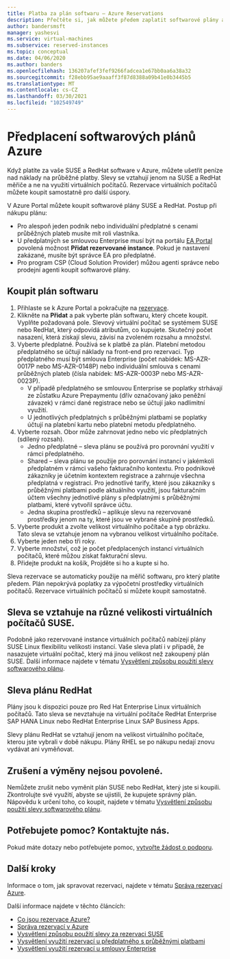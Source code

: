 ```yaml
---
title: Platba za plán softwaru – Azure Reservations
description: Přečtěte si, jak můžete předem zaplatit softwarové plány a ušetřit tak peníze nad náklady na průběžné platby.
author: bandersmsft
manager: yashesvi
ms.service: virtual-machines
ms.subservice: reserved-instances
ms.topic: conceptual
ms.date: 04/06/2020
ms.author: banders
ms.openlocfilehash: 136207afef3fef9266fadcea1e67bb0aa6a38a32
ms.sourcegitcommit: f28ebb95ae9aaaff3f87d8388a09b41e0b3445b5
ms.translationtype: MT
ms.contentlocale: cs-CZ
ms.lasthandoff: 03/30/2021
ms.locfileid: "102549749"
---
```

# <a name="prepay-for-azure-software-plans"></a>Předplacení softwarových plánů Azure

Když platíte za vaše SUSE a RedHat software v Azure, můžete ušetřit peníze nad náklady na průběžné platby. Slevy se vztahují jenom na SUSE a RedHat měřiče a ne na využití virtuálních počítačů. Rezervace virtuálních počítačů můžete koupit samostatně pro další úspory.

V Azure Portal můžete koupit softwarové plány SUSE a RedHat. Postup při nákupu plánu:

- Pro alespoň jeden podnik nebo individuální předplatné s cenami průběžných plateb musíte mít roli vlastníka.
- U předplatných se smlouvou Enterprise musí být na portálu [EA Portal](https://ea.azure.com/) povolená možnost **Přidat rezervované instance**. Pokud je nastavení zakázané, musíte být správce EA pro předplatné.
- Pro program CSP (Cloud Solution Provider) můžou agenti správce nebo prodejní agenti koupit softwarové plány.

## <a name="buy-a-software-plan"></a>Koupit plán softwaru

1. Přihlaste se k Azure Portal a pokračujte na [rezervace](https://portal.azure.com/#blade/Microsoft_Azure_Reservations/ReservationsBrowseBlade).
2. Klikněte na **Přidat** a pak vyberte plán softwaru, který chcete koupit.
Vyplňte požadovaná pole. Slevový virtuální počítač se systémem SUSE nebo RedHat, který odpovídá atributům, co kupujete. Skutečný počet nasazení, která získají slevu, závisí na zvoleném rozsahu a množství.
3. Vyberte předplatné. Používá se k platbě za plán.
Platební metodou předplatného se účtují náklady na front-end pro rezervaci. Typ předplatného musí být smlouva Enterprise (počet nabídek: MS-AZR-0017P nebo MS-AZR-0148P) nebo individuální smlouva s cenami průběžných plateb (čísla nabídek: MS-AZR-0003P nebo MS-AZR-0023P).
    - V případě předplatného se smlouvou Enterprise se poplatky strhávají ze zůstatku Azure Prepaymentu (dřív označovaný jako peněžní závazek) v rámci dané registrace nebo se účtují jako nadlimitní využití.
    - U jednotlivých předplatných s průběžnými platbami se poplatky účtují na platební kartu nebo platební metodu předplatného.
4. Vyberte rozsah. Obor může zahrnovat jedno nebo víc předplatných (sdílený rozsah).
    - Jedno předplatné – sleva plánu se používá pro porovnání využití v rámci předplatného.
    - Shared – sleva plánu se použije pro porovnání instancí v jakémkoli předplatném v rámci vašeho fakturačního kontextu. Pro podnikové zákazníky je účetním kontextem registrace a zahrnuje všechna předplatná v registraci. Pro jednotlivé tarify, které jsou zákazníky s průběžnými platbami podle aktuálního využití, jsou fakturačním účtem všechny jednotlivé plány s předplatnými s průběžnými platbami, které vytvořil správce účtu.
    - Jedna skupina prostředků – aplikuje slevu na rezervované prostředky jenom na ty, které jsou ve vybrané skupině prostředků.
5. Vyberte produkt a zvolte velikost virtuálního počítače a typ obrázku. Tato sleva se vztahuje jenom na vybranou velikost virtuálního počítače.
6. Vyberte jeden nebo tři roky.
7. Vyberte množství, což je počet předplacených instancí virtuálních počítačů, které můžou získat fakturační slevu.
8. Přidejte produkt na košík, Projděte si ho a kupte si ho.

Sleva rezervace se automaticky použije na měřič softwaru, pro který platíte předem. Plán nepokrývá poplatky za výpočetní prostředky virtuálních počítačů. Rezervace virtuálních počítačů si můžete koupit samostatně.

## <a name="discount-applies-to-different-suse-vm-sizes"></a>Sleva se vztahuje na různé velikosti virtuálních počítačů SUSE.

Podobně jako rezervované instance virtuálních počítačů nabízejí plány SUSE Linux flexibilitu velikosti instancí. Vaše sleva platí i v případě, že nasazujete virtuální počítač, který má jinou velikost než zakoupený plán SUSE. Další informace najdete v tématu [Vysvětlení způsobu použití slevy softwarového plánu](../../cost-management-billing/reservations/understand-suse-reservation-charges.md).

## <a name="redhat-plan-discount"></a>Sleva plánu RedHat

Plány jsou k dispozici pouze pro Red Hat Enterprise Linux virtuálních počítačů. Tato sleva se nevztahuje na virtuální počítače RedHat Enterprise SAP HANA Linux nebo RedHat Enterprise Linux SAP Business Apps.

Slevy plánu RedHat se vztahují jenom na velikost virtuálního počítače, kterou jste vybrali v době nákupu. Plány RHEL se po nákupu nedají znovu vydávat ani vyměňovat.


## <a name="cancellation-and-exchanges-not-allowed"></a>Zrušení a výměny nejsou povolené.

Nemůžete zrušit nebo vyměnit plán SUSE nebo RedHat, který jste si koupili. Zkontrolujte své využití, abyste se ujistili, že kupujete správný plán. Nápovědu k určení toho, co koupit, najdete v tématu [Vysvětlení způsobu použití slevy softwarového plánu](../../cost-management-billing/reservations/understand-suse-reservation-charges.md).

## <a name="need-help-contact-us"></a>Potřebujete pomoc? Kontaktujte nás.

Pokud máte dotazy nebo potřebujete pomoc, [vytvořte žádost o podporu](https://portal.azure.com/#blade/Microsoft_Azure_Support/HelpAndSupportBlade/newsupportrequest).

## <a name="next-steps"></a>Další kroky

Informace o tom, jak spravovat rezervaci, najdete v tématu [Správa rezervací Azure](../../cost-management-billing/reservations/manage-reserved-vm-instance.md).

Další informace najdete v těchto článcích:

- [Co jsou rezervace Azure?](../../cost-management-billing/reservations/save-compute-costs-reservations.md)
- [Správa rezervací v Azure](../../cost-management-billing/reservations/manage-reserved-vm-instance.md)
- [Vysvětlení způsobu použití slevy za rezervaci SUSE](../../cost-management-billing/reservations/understand-suse-reservation-charges.md)
- [Vysvětlení využití rezervací u předplatného s průběžnými platbami](../../cost-management-billing/reservations/understand-reserved-instance-usage.md)
- [Vysvětlení využití rezervací u smlouvy Enterprise](../../cost-management-billing/reservations/understand-reserved-instance-usage-ea.md)
